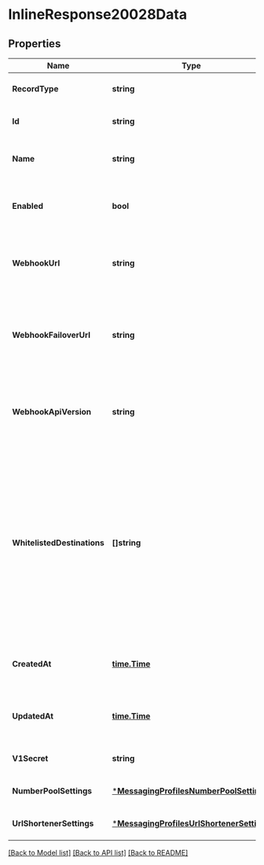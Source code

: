 # InlineResponse20028Data

## Properties
Name | Type | Description | Notes
------------ | ------------- | ------------- | -------------
**RecordType** | **string** | Identifies the type of the resource. | [optional] [default to null]
**Id** | **string** | Identifies the type of resource. | [optional] [default to null]
**Name** | **string** | A user friendly name for the messaging profile. | [optional] [default to null]
**Enabled** | **bool** | Specifies whether the messaging profile is enabled or not. | [optional] [default to null]
**WebhookUrl** | **string** | The URL where webhooks related to this messaging profile will be sent. | [optional] [default to null]
**WebhookFailoverUrl** | **string** | The failover URL where webhooks related to this messaging profile will be sent if sending to the primary URL fails. | [optional] [default to null]
**WebhookApiVersion** | **string** | Determines which webhook format will be used, Telnyx API v1, v2, or a legacy 2010-04-01 format. | [optional] [default to null]
**WhitelistedDestinations** | **[]string** | Destinations to which the messaging profile is allowed to send. If set to &#x60;null&#x60;, all destinations will be allowed. Setting a value of &#x60;[\&quot;*\&quot;]&#x60; has the equivalent effect. The elements in the list must be valid ISO 3166-1 alpha-2 country codes. | [optional] [default to null]
**CreatedAt** | [**time.Time**](time.Time.md) | ISO 8601 formatted date indicating when the resource was created. | [optional] [default to null]
**UpdatedAt** | [**time.Time**](time.Time.md) | ISO 8601 formatted date indicating when the resource was updated. | [optional] [default to null]
**V1Secret** | **string** | Secret used to authenticate with v1 endpoints. | [optional] [default to null]
**NumberPoolSettings** | [***MessagingProfilesNumberPoolSettings**](messaging_profiles_number_pool_settings.md) |  | [optional] [default to null]
**UrlShortenerSettings** | [***MessagingProfilesUrlShortenerSettings**](messaging_profiles_url_shortener_settings.md) |  | [optional] [default to null]

[[Back to Model list]](../README.md#documentation-for-models) [[Back to API list]](../README.md#documentation-for-api-endpoints) [[Back to README]](../README.md)

